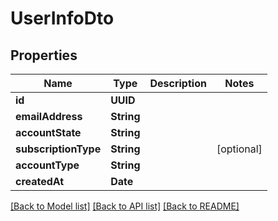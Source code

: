 # UserInfoDto

## Properties
Name | Type | Description | Notes
------------ | ------------- | ------------- | -------------
**id** | **UUID** |  | 
**emailAddress** | **String** |  | 
**accountState** | **String** |  | 
**subscriptionType** | **String** |  | [optional] 
**accountType** | **String** |  | 
**createdAt** | **Date** |  | 

[[Back to Model list]](../README#documentation-for-models) [[Back to API list]](../README#documentation-for-api-endpoints) [[Back to README]](../README)


